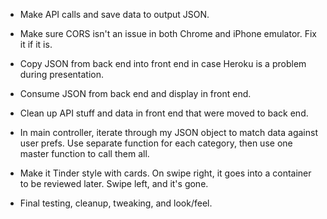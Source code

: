 - Make API calls and save data to output JSON.
- Make sure CORS isn't an issue in both Chrome and iPhone emulator. Fix it if it is.
- Copy JSON from back end into front end in case Heroku is a problem during presentation.
- Consume JSON from back end and display in front end.
- Clean up API stuff and data in front end that were moved to back end.
- In main controller, iterate through my JSON object to match data against user prefs. Use separate function for each category, then use one master function to call them all.

- Make it Tinder style with cards. On swipe right, it goes into a container to be reviewed later. Swipe left, and it's gone.

- Final testing, cleanup, tweaking, and look/feel.

